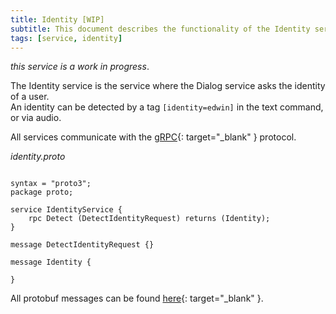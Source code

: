 ```yaml
---
title: Identity [WIP]
subtitle: This document describes the functionality of the Identity service
tags: [service, identity]
---
```


_this service is a work in progress_.  

The Identity service is the service where the Dialog service asks the identity of a user.  
An identity can be detected by a tag `[identity=edwin]` in the text command, or via audio.  

All services communicate with the [gRPC](https://grpc.io/){: target="_blank" } protocol.      

_identity.proto_
```
 
syntax = "proto3";
package proto;

service IdentityService {
    rpc Detect (DetectIdentityRequest) returns (Identity);
}

message DetectIdentityRequest {}

message Identity {

}
```

All protobuf messages can be found [here](https://github.com/Q-assistant/proto){: target="_blank" }.

